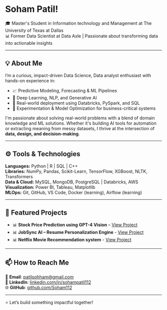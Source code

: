 # Soham Patil!

🎓 Master's Student in Information technology and Management at The University of Texas at Dallas  
📊 Former Data Scientist at Data Axle | Passionate about transforming data into actionable insights

---

## 💡 About Me

I’m a curious, impact-driven Data Science, Data analyst enthusiast with hands-on experience in:

- 📈 Predictive Modeling, Forecasting & ML Pipelines  
- 🧠 Deep Learning, NLP, and Generative AI  
- 💼 Real-world deployment using Databricks, PySpark, and SQL  
- 🧪 Experimentation & Model Optimization for business-critical systems  

I'm passionate about solving real-world problems with a blend of domain knowledge and ML solutions. Whether it's building AI tools for automation or extracting meaning from messy datasets, I thrive at the intersection of **data, design, and decision-making**.

---

## ⚙️ Tools & Technologies

**Languages:** Python | R | SQL | C++  
**Libraries:** NumPy, Pandas, Scikit-Learn, TensorFlow, XGBoost, NLTK, Transformers  
**Data & Cloud:** MySQL, MongoDB, PostgreSQL | Databricks, AWS  
**Visualization:** Power BI, Tableau, Matplotlib  
**MLOps:** Git, GitHub, VS Code, Docker (learning), Airflow (learning)

---

## 🔧 Featured Projects

 - 📊 **Stock Price Prediction using GPT-4 Vision** – [View Project](https://github.com/Soham112/Stock_Prediction_GPT-4)
 - 📊 **JobSync AI – Resume Personalization Engine** - [View Project](https://github.com/Soham112/Resume_Builder)
 - 📊 **Netflix Movie Recommendation system** - [View Project](https://github.com/Soham112/Netflix-Recommendation-System/tree/main)

---

## 📫 How to Reach Me

📧 **Email**: [patilsohham@gmail.com](mailto:patilsohham@gmail.com)  
💼 **LinkedIn**: [linkedin.com/in/sohampatil112](https://linkedin.com/in/sohampatil112)  
🌐 **GitHub**: [github.com/Soham112](https://github.com/Soham112)

---

⭐ Let’s build something impactful together!
